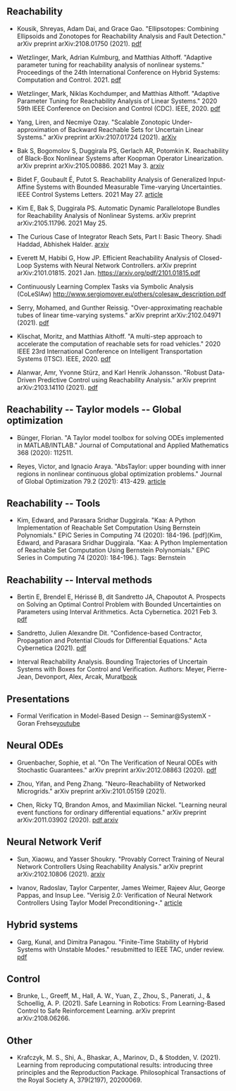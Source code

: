 ## Reachability

- Kousik, Shreyas, Adam Dai, and Grace Gao. "Ellipsotopes: Combining Ellipsoids and Zonotopes for Reachability Analysis and Fault Detection." arXiv preprint arXiv:2108.01750 (2021). [pdf](https://arxiv.org/pdf/2108.01750.pdf)
  
- Wetzlinger, Mark, Adrian Kulmburg, and Matthias Althoff. "Adaptive parameter tuning for reachability analysis of nonlinear systems." Proceedings of the 24th International Conference on Hybrid Systems: Computation and Control. 2021. [pdf](https://mediatum.ub.tum.de/doc/1615814/1615814.pdf)

- Wetzlinger, Mark, Niklas Kochdumper, and Matthias Althoff. "Adaptive Parameter Tuning for Reachability Analysis of Linear Systems." 2020 59th IEEE Conference on Decision and Control (CDC). IEEE, 2020. [pdf](https://arxiv.org/pdf/2006.12091.pdf)

- Yang, Liren, and Necmiye Ozay. "Scalable Zonotopic Under-approximation of Backward Reachable Sets for Uncertain Linear Systems." arXiv preprint arXiv:2107.01724 (2021). [arXiv](https://arxiv.org/pdf/2107.01724.pdf)

- Bak S, Bogomolov S, Duggirala PS, Gerlach AR, Potomkin K. Reachability of Black-Box Nonlinear Systems after Koopman Operator Linearization. arXiv preprint arXiv:2105.00886. 2021 May 3. [arxiv](https://arxiv.org/abs/2105.00886)

- Bidet F, Goubault É, Putot S. Reachability Analysis of Generalized Input-Affine Systems with Bounded Measurable Time-varying Uncertainties. IEEE Control Systems Letters. 2021 May 27. [article](https://ieeexplore.ieee.org/abstract/document/9442847)

- Kim E, Bak S, Duggirala PS. Automatic Dynamic Parallelotope Bundles for Reachability Analysis of Nonlinear Systems. arXiv preprint arXiv:2105.11796. 2021 May 25.

- The Curious Case of Integrator Reach Sets, Part I: Basic Theory. Shadi Haddad, Abhishek Halder. [arxiv](https://arxiv.org/pdf/2102.11423.pdf)

- Everett M, Habibi G, How JP. Efficient Reachability Analysis of Closed-Loop Systems with Neural Network Controllers. arXiv preprint arXiv:2101.01815. 2021 Jan. https://arxiv.org/pdf/2101.01815.pdf

- Continuously Learning Complex Tasks via Symbolic Analysis (CoLeSlAw) http://www.sergiomover.eu/others/colesaw_description.pdf

- Serry, Mohamed, and Gunther Reissig. "Over-approximating reachable tubes of linear time-varying systems." arXiv preprint arXiv:2102.04971 (2021). [pdf](https://arxiv.org/pdf/2102.04971.pdf)

- Klischat, Moritz, and Matthias Althoff. "A multi-step approach to accelerate the computation of reachable sets for road vehicles." 2020 IEEE 23rd International Conference on Intelligent Transportation Systems (ITSC). IEEE, 2020. [pdf](https://www.researchgate.net/profile/Moritz-Klischat/publication/342448167_A_Multi-Step_Approach_to_Accelerate_the_Computation_of_Reachable_Sets_for_Road_Vehicles/links/5ef4baf6299bf18816e5127e/A-Multi-Step-Approach-to-Accelerate-the-Computation-of-Reachable-Sets-for-Road-Vehicles.pdf)

- Alanwar, Amr, Yvonne Stürz, and Karl Henrik Johansson. "Robust Data-Driven Predictive Control using Reachability Analysis." arXiv preprint arXiv:2103.14110 (2021). [pdf](https://arxiv.org/pdf/2103.14110.pdf)


## Reachability -- Taylor models -- Global optimization

- Bünger, Florian. "A Taylor model toolbox for solving ODEs implemented in MATLAB/INTLAB." Journal of Computational and Applied Mathematics 368 (2020): 112511.

- Reyes, Victor, and Ignacio Araya. "AbsTaylor: upper bounding with inner regions in nonlinear continuous global optimization problems." Journal of Global Optimization 79.2 (2021): 413-429. [article](https://link.springer.com/article/10.1007/s10898-020-00878-z)

## Reachability -- Tools

- Kim, Edward, and Parasara Sridhar Duggirala. "Kaa: A Python Implementation of Reachable Set Computation Using Bernstein Polynomials." EPiC Series in Computing 74 (2020): 184-196. [pdf](Kim, Edward, and Parasara Sridhar Duggirala. "Kaa: A Python Implementation of Reachable Set Computation Using Bernstein Polynomials." EPiC Series in Computing 74 (2020): 184-196.). Tags: Bernstein

 
## Reachability -- Interval methods

- Bertin E, Brendel E, Hérissé B, dit Sandretto JA, Chapoutot A. Prospects on Solving an Optimal Control Problem with Bounded Uncertainties on Parameters using Interval Arithmetics. Acta Cybernetica. 2021 Feb 3. [pdf](https://cyber.bibl.u-szeged.hu/index.php/actcybern/article/download/4142/4021)

- Sandretto, Julien Alexandre Dit. "Confidence-based Contractor, Propagation and Potential Clouds for Differential Equations." Acta Cybernetica (2021). [pdf](https://cyber.bibl.u-szeged.hu/index.php/actcybern/article/download/4133/4017)

- Interval Reachability Analysis. Bounding Trajectories of Uncertain Systems with Boxes for Control and Verification. Authors: Meyer, Pierre-Jean, Devonport, Alex, Arcak, Murat[book](https://www.springer.com/gp/book/9783030651091)



## Presentations

- Formal Verification in Model-Based Design -- Seminar@SystemX - Goran Frehse[youtube](https://www.youtube.com/watch?v=_J6UH0PnNA0)


## Neural ODEs

- Gruenbacher, Sophie, et al. "On The Verification of Neural ODEs with Stochastic Guarantees." arXiv preprint arXiv:2012.08863 (2020). [pdf](https://arxiv.org/pdf/2012.08863.pdf)

- Zhou, Yifan, and Peng Zhang. "Neuro-Reachability of Networked Microgrids." arXiv preprint arXiv:2101.05159 (2021). 

- Chen, Ricky TQ, Brandon Amos, and Maximilian Nickel. "Learning neural event functions for ordinary differential equations." arXiv preprint arXiv:2011.03902 (2020). [pdf arxiv](https://arxiv.org/pdf/2011.03902.pdf)
 
## Neural Network Verif

- Sun, Xiaowu, and Yasser Shoukry. "Provably Correct Training of Neural Network Controllers Using Reachability Analysis." arXiv preprint arXiv:2102.10806 (2021).
[arxiv](https://arxiv.org/pdf/2102.10806.pdf)


- Ivanov, Radoslav, Taylor Carpenter, James Weimer, Rajeev Alur, George Pappas, and Insup Lee. "Verisig 2.0: Verification of Neural Network Controllers Using Taylor Model Preconditioning⋆." [article](seas.upenn.edu/~rivanov/cpub/cav21-ivanov.pdfeee)

## Hybrid systems

- Garg, Kunal, and Dimitra Panagou. "Finite-Time Stability of Hybrid Systems with Unstable Modes." resubmitted to IEEE TAC, under review. [pdf](http://www-personal.umich.edu/~kgarg/uploads/papers/LCSS_FTS_of_Hybrid_systems.pdf)


## Control

- Brunke, L., Greeff, M., Hall, A. W., Yuan, Z., Zhou, S., Panerati, J., & Schoellig, A. P. (2021). Safe Learning in Robotics: From Learning-Based Control to Safe Reinforcement Learning. arXiv preprint arXiv:2108.06266.


## Other

- Krafczyk, M. S., Shi, A., Bhaskar, A., Marinov, D., & Stodden, V. (2021). Learning from reproducing computational results: introducing three principles and the Reproduction Package. Philosophical Transactions of the Royal Society A, 379(2197), 20200069.
